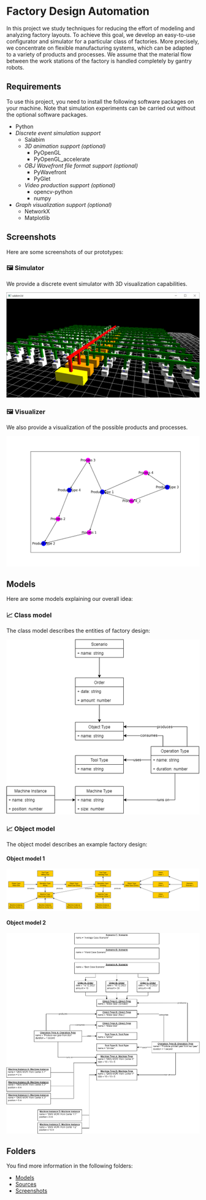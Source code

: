 # Factory Design Automation

In this project we study techniques for reducing the effort of modeling and analyzing factory layouts.
To achieve this goal, we develop an easy-to-use configurator and simulator for a particular class of factories.
More precisely, we concentrate on flexible manufacturing systems, which can be adapted to a variety of products and processes.
We assume that the material flow between the work stations of the factory is handled completely by gantry robots.

## Requirements

To use this project, you need to install the following software packages on your machine.
Note that simulation experiments can be carried out without the optional software packages.

* Python
* *Discrete event simulation support*
  * Salabim
  * *3D animation support (optional)*
    * PyOpenGL
    * PyOpenGL_accelerate
  * *OBJ Wavefront file format support (optional)*
    * PyWavefront
    * PyGlet
  * *Video production support (optional)*
    * opencv-python
    * numpy
* *Graph visualization support (optional)*
  * NetworkX
  * Matplotlib

## Screenshots

Here are some screenshots of our prototypes:

### 🖼️ Simulator

We provide a discrete event simulator with 3D visualization capabilities.

![Salabim screenshot](./screenshots/salabim.png)

### 🖼️ Visualizer

We also provide a visualization of the possible products and processes.

![NetworkX screenshot](./screenshots/networkx.png)

## Models

Here are some models explaining our overall idea:

### 📈 Class model

The class model describes the entities of factory design:

![Class model](./models/class-model.png)

### 📈 Object model

The object model describes an example factory design:

#### Object model 1

![Object model 1](./models/object-model-1.png)

#### Object model 2

![Object model 2](./models/object-model-2.png)

## Folders

You find more information in the following folders:

* [Models](./models)
* [Sources](./sources)
* [Screenshots](./screenshots)